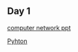 ## Day 1

[computer network ppt](https://prezi.com/view/Sa7dQxTwAhR6bX87iFS4/)

[Pyhton](https://github.com/ravising-h/IEEE-ML-SIG)
